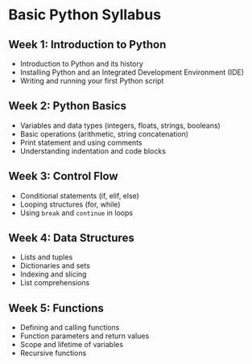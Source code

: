 # Basic Python Syllabus

## Week 1: Introduction to Python
- Introduction to Python and its history
- Installing Python and an Integrated Development Environment (IDE)
- Writing and running your first Python script

## Week 2: Python Basics
- Variables and data types (integers, floats, strings, booleans)
- Basic operations (arithmetic, string concatenation)
- Print statement and using comments
- Understanding indentation and code blocks

## Week 3: Control Flow
- Conditional statements (if, elif, else)
- Looping structures (for, while)
- Using `break` and `continue` in loops

## Week 4: Data Structures
- Lists and tuples
- Dictionaries and sets
- Indexing and slicing
- List comprehensions

## Week 5: Functions
- Defining and calling functions
- Function parameters and return values
- Scope and lifetime of variables
- Recursive functions
